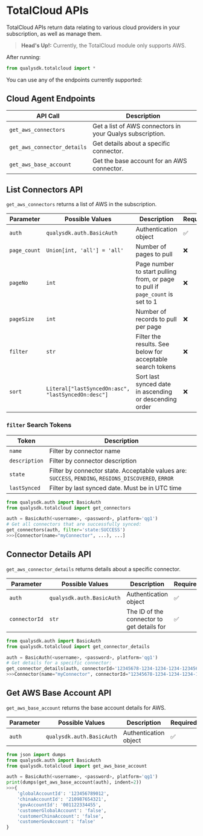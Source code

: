 # TotalCloud APIs

TotalCloud APIs return data relating to various cloud providers in your subscription, as well as manage them.

>**Head's Up!:** Currently, the TotalCloud module only supports AWS.

After running:
```py
from qualysdk.totalcloud import *
```
You can use any of the endpoints currently supported:

## Cloud Agent Endpoints

|API Call| Description |
|--|--|
| ```get_aws_connectors``` | Get a list of AWS connectors in your Qualys subscription. |
| ```get_aws_connector_details``` | Get details about a specific connector. |
| ```get_aws_base_account``` | Get the base account for an AWS connector. |



## List Connectors API

```get_aws_connectors``` returns a list of AWS in the subscription.

|Parameter| Possible Values |Description| Required|
|--|--|--|--|
|```auth```|```qualysdk.auth.BasicAuth``` | Authentication object | ✅ |
| ```page_count``` | ```Union[int, 'all'] = 'all'``` | Number of pages to pull | ❌ |
| ```pageNo``` | ```int``` | Page number to start pulling from, or page to pull if ```page_count``` is set to 1 | ❌ |
| ```pageSize``` | ```int``` | Number of records to pull per page | ❌ |
| ```filter``` | ```str``` | Filter the results. See below for acceptable search tokens | ❌ |
| ```sort``` | ```Literal["lastSyncedOn:asc", "lastSyncedOn:desc"]``` | Sort last synced date in ascending or descending order | ❌ |


### ```filter``` Search Tokens


|Token| Description |
|--|--|
| ```name``` | Filter by connector name |
| ```description``` | Filter by connector description |
| ```state``` | Filter by connector state. Acceptable values are: ```SUCCESS```, ```PENDING```, ```REGIONS_DISCOVERED```, ```ERROR``` |
| ```lastSynced``` | Filter by last synced date. Must be in UTC time |


```py
from qualysdk.auth import BasicAuth
from qualysdk.totalcloud import get_connectors

auth = BasicAuth(<username>, <password>, platform='qg1')
# Get all connectors that are successfully synced:
get_connectors(auth, filter='state:SUCCESS')
>>>[Connector(name="myConnector", ...), ...]
```

## Connector Details API

```get_aws_connector_details``` returns details about a specific connector.

|Parameter| Possible Values |Description| Required|
|--|--|--|--|
|```auth```|```qualysdk.auth.BasicAuth``` | Authentication object | ✅ |
| ```connectorId``` | ```str``` | The ID of the connector to get details for | ✅ |

```py
from qualysdk.auth import BasicAuth
from qualysdk.totalcloud import get_connector_details

auth = BasicAuth(<username>, <password>, platform='qg1')
# Get details for a specific connector:
get_connector_details(auth, connectorId='12345678-1234-1234-1234-123456789012')
>>>Connector(name="myConnector", connectorId="12345678-1234-1234-1234-123456789012", ...)
```

## Get AWS Base Account API

```get_aws_base_account``` returns the base account details for AWS.

|Parameter| Possible Values |Description| Required|
|--|--|--|--|
|```auth```|```qualysdk.auth.BasicAuth``` | Authentication object | ✅ |

```py
from json import dumps
from qualysdk.auth import BasicAuth
from qualysdk.totalcloud import get_aws_base_account

auth = BasicAuth(<username>, <password>, platform='qg1')
print(dumps(get_aws_base_account(auth), indent=2))
>>>{
    'globalAccountId': '123456789012', 
    'chinaAccountId': '210987654321', 
    'govAccountId': '001122334455', 
    'customerGlobalAccount': 'false', 
    'customerChinaAccount': 'false', 
    'customerGovAccount': 'false'
}
```